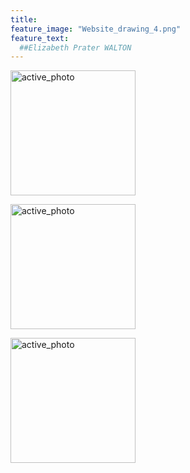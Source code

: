 ```yaml
---
title:  
feature_image: "Website_drawing_4.png"
feature_text: 
  ##Elizabeth Prater WALTON 
---
```


<p>
<a href="creation/2022/08/29/proj-grid/"><img src="../Grid_first_insta.jpg" alt="active_photo" style="width:200px;height:200px;"></a>

<a href="research/2022/05/03/dance-style-transitions/"><img src="../P3_alignment.png" alt="active_photo" style="width:200px;height:200px;"></a>

<a href="research/2021/04/16/reconciling/"><img src="../reconcile.png" alt="active_photo" style="width:200px;height:200px;"></a>

  </p>
